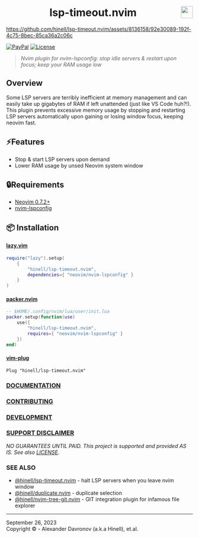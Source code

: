 <!---->

<div align="center">
  <h1 align="center">lsp-timeout.nvim<img width="32" src="https://neovim.io/logos/neovim-mark-flat.png" align="right" /></h1>
</div>

<!-- <img width="100%" src="doc/preview.png" /> -->
https://github.com/hinell/lsp-timeout.nvim/assets/8136158/92e30089-192f-4c75-8bec-85ca36a2c06c

<!-- Use badges from https://shields.io/badges/ -->
[![PayPal](https://img.shields.io/badge/-PayPal-880088?style=flat-square&logo=pay&logoColor=white&label=DONATE)](https://www.paypal.me/biteofpie)
[![License](https://img.shields.io/badge/FOSSIL-007744?style=flat-square&label=LICENSE)](https://github.com/hinell/fossil-license)

> _Nvim plugin for nvim-lspconfig: stop idle servers & restart upon focus; keep your RAM usage low_

## Overview

Some LSP servers are terribly inefficient at memory management and can
easily take up gigabytes of RAM if left unattended (just like VS Code huh?!). 
This plugin prevents excessive memory usage by stopping and restarting LSP servers 
automatically upon gaining or losing window focus, keeping neovim fast.


## ⚡Features

- Stop & start LSP servers upon demand
- Lower RAM usage by unsed Neovim system window

## 🔒Requirements
- [Neovim 0.7.2+](https://github.com/neovim/neovim/releases)
- [nvim-lspconfig](https://github.com/neovim/nvim-lspconfig)

## 📦 Installation

#### [lazy.vim](https://github.com/folke/lazy.nvim)
```lua
require("lazy").setup(
    {
        "hinell/lsp-timeout.nvim",
        dependencies={ "neovim/nvim-lspconfig" }
    }
)
```

#### [packer.nvim](https://github.com/wbthomason/packer.nvim)
```lua
-- $HOME/.config/nvim/lua/user/init.lua
packer.setup(function(use)
    use({
        "hinell/lsp-timeout.nvim",
        requires={ "neovim/nvim-lspconfig" }
    })
end)
```

#### [vim-plug](https://github.com/junegunn/vim-plug)
``` vim
Plug "hinell/lsp-timeout.nvim"
```

<!-- ## 🚀 Usage -->
 

### [DOCUMENTATION]
### [CONTRIBUTING]
### [DEVELOPMENT]

[DOCUMENTATION]: doc/lsp-timeout.md 'Contribution instructions (see also source code files)'
[CONTRIBUTING]: CONTRIBUTING.md 'Contribution instructions (see also source code files)'
[DEVELOPMENT]: DEVELOPMENT.md 'Devloper documentation (see also source code files)'

### [SUPPORT DISCLAIMER][SD]
[SD]: #production-status--support 'Production use disclaimer & support info'

_NO GUARANTEES UNTIL PAID. This project is supported and provided AS IS. See also [LICENSE]._

[LICENSE]: LICENSE

### SEE ALSO
* [@hinell/lsp-timeout.nvim](https://github.com/hinell/lsp-timeout.nvim) -  halt LSP servers when you leave nvim window 
* [@hinell/duplicate.nvim](https://github.com/hinell/duplicate.nvim) - duplicate selection
* [@hinell/nvim-tree-git.nvim](https://github.com/hinell/nvim-tree-git.nvim) - GIT integration plugin for infamous file explorer 
----

September 26, 2023</br>
Copyright ©  - Alexander Davronov (a.k.a Hinell), et.al.</br>
